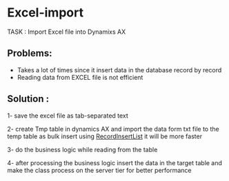 # Excel-import
TASK : Import Excel file into Dynamixs AX

## Problems:
- Takes a lot of times since it insert data in the database record by record
- Reading data from EXCEL file is not efficient

## Solution :
1- save the excel file as tab-separated text

2- create Tmp table in dynamics AX and import the data form txt file to the temp table as bulk insert using [RecordInsertList](https://msdn.microsoft.com/en-us/library/recordinsertlist.aspx) it will be more faster

3- do the business logic while reading from the table 

4- after processing the business logic insert the data in the target table and make the class process on the server tier for better performance
